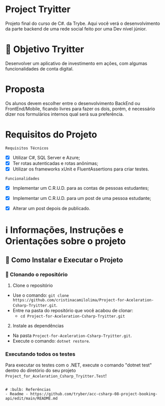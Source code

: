 # Project Tryitter

Projeto final do curso de C#. da Trybe. Aqui você verá o desenvolvimento da parte backend de uma rede social feito por uma Dev nível júnior.


# :dart: Objetivo Tryitter

Desenvolver um aplicativo de investimento em ações, com algumas funcionalidades de conta digital.

# Proposta

Os alunos devem escolher entre o desenvolvimento BackEnd ou FrontEnd/Mobile, ficando livres para fazer os dois, porém, é necessário dizer nos formulários internos qual será sua preferência.


# Requisitos do Projeto

`Requisitos Técnicos`
- [x] Utilizar C#, SQL Server e Azure;
- [x] Ter rotas autenticadas e rotas anônimas;
- [x] Utilizar os frameworks xUnit e FluentAssertions para criar testes.

`Funcionalidades`
- [x] Implementar um C.R.U.D. para as contas de pessoas estudantes;
- [x] Implementar um C.R.U.D. para um post de uma pessoa estudante;
- [x] Alterar um post depois de publicado.


# :information_source:	Informações, Instruções e Orientações sobre o projeto


## 🚀 Como Instalar e Executar o Projeto


### 🎲 Clonando o repositório

 1. Clone o repositório

  - Use o comando: `git clone https://github.com/cristinacamilolima/Project-for-Aceleration-Csharp-Tryitter.git`.
  - Entre na pasta do repositório que você acabou de clonar:
    - `cd Project-for-Aceleration-Csharp-Tryitter.git`

  2. Instale as dependências
  
  - Na pasta `Project-for-Aceleration-Csharp-Tryitter.git`.
  - Execute o comando: `dotnet restore`.
  
  ### Executando todos os testes

  Para executar os testes com o .NET, execute o comando "dotnet test" dentro do diretório do seu projeto `Project_for_Aceleration_Csharp_Tryitter.Test`!

  ```
  
# :bulb: Referências
  - Readme - https://github.com/tryber/acc-csharp-08-project-booking-api/edit/main/README.md





